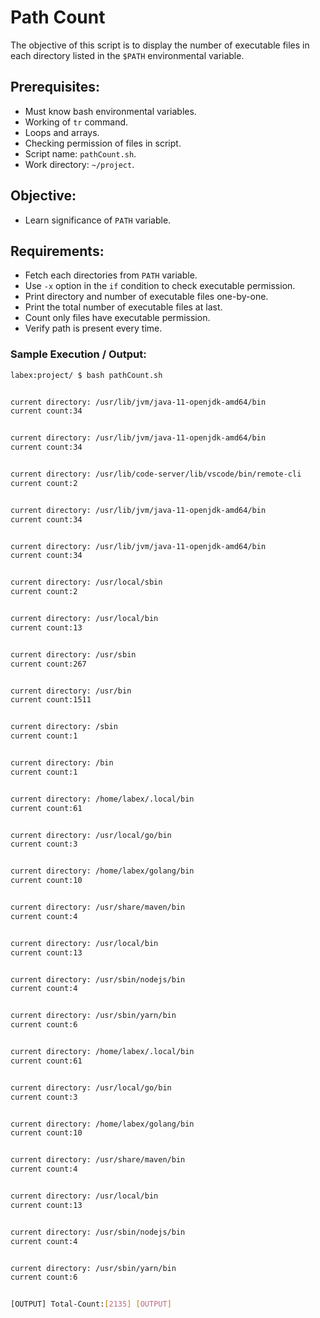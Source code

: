 # Path Count

The objective of this script is to display the number of executable files in each directory listed in the `$PATH` environmental variable.

## Prerequisites:
- Must know bash environmental variables.
- Working of `tr` command.
- Loops and arrays.
- Checking permission of files in script.
- Script name: `pathCount.sh`.
- Work directory: `~/project`.

## Objective:
- Learn significance of `PATH` variable.

## Requirements:

- Fetch each directories from `PATH` variable.
- Use `-x` option in the `if` condition to check executable permission.
- Print directory and number of executable files one-by-one.
- Print the total number of executable files at last.
- Count only files have executable permission.
- Verify path is present every time.

### Sample Execution / Output:

```bash
labex:project/ $ bash pathCount.sh 


current directory: /usr/lib/jvm/java-11-openjdk-amd64/bin
current count:34


current directory: /usr/lib/jvm/java-11-openjdk-amd64/bin
current count:34


current directory: /usr/lib/code-server/lib/vscode/bin/remote-cli
current count:2


current directory: /usr/lib/jvm/java-11-openjdk-amd64/bin
current count:34


current directory: /usr/lib/jvm/java-11-openjdk-amd64/bin
current count:34


current directory: /usr/local/sbin
current count:2


current directory: /usr/local/bin
current count:13


current directory: /usr/sbin
current count:267


current directory: /usr/bin
current count:1511


current directory: /sbin
current count:1


current directory: /bin
current count:1


current directory: /home/labex/.local/bin
current count:61


current directory: /usr/local/go/bin
current count:3


current directory: /home/labex/golang/bin
current count:10


current directory: /usr/share/maven/bin
current count:4


current directory: /usr/local/bin
current count:13


current directory: /usr/sbin/nodejs/bin
current count:4


current directory: /usr/sbin/yarn/bin
current count:6


current directory: /home/labex/.local/bin
current count:61


current directory: /usr/local/go/bin
current count:3


current directory: /home/labex/golang/bin
current count:10


current directory: /usr/share/maven/bin
current count:4


current directory: /usr/local/bin
current count:13


current directory: /usr/sbin/nodejs/bin
current count:4


current directory: /usr/sbin/yarn/bin
current count:6


[OUTPUT] Total-Count:[2135] [OUTPUT]
```

